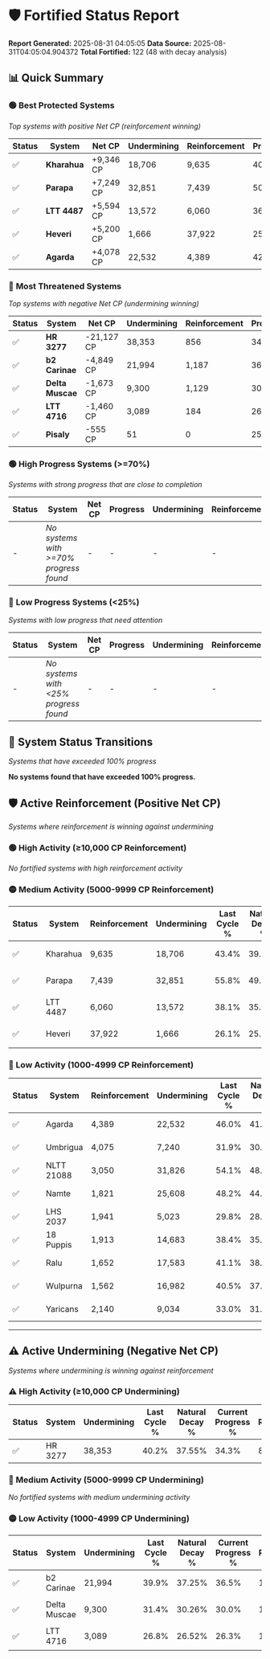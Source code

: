 # 🛡️ Fortified Status Report

**Report Generated:** 2025-08-31 04:05:05
**Data Source:** 2025-08-31T04:05:04.904372
**Total Fortified:** 122 (48 with decay analysis)

## 📊 Quick Summary

### 🟢 **Best Protected Systems**
*Top systems with positive Net CP (reinforcement winning)*

| Status | System | Net CP | Undermining | Reinforcement | Progress |
|--------|--------|--------|-------------|---------------|----------|
| ✅ | **Kharahua** | +9,346 CP | 18,706 | 9,635 | 40.5% |
| ✅ | **Parapa** | +7,249 CP | 32,851 | 7,439 | 50.7% |
| ✅ | **LTT 4487** | +5,594 CP | 13,572 | 6,060 | 36.0% |
| ✅ | **Heveri** | +5,200 CP | 1,666 | 37,922 | 25.8% |
| ✅ | **Agarda** | +4,078 CP | 22,532 | 4,389 | 42.5% |

### 🔴 **Most Threatened Systems**
*Top systems with negative Net CP (undermining winning)*

| Status | System | Net CP | Undermining | Reinforcement | Progress |
|--------|--------|--------|-------------|---------------|----------|
| ✅ | **HR 3277** | -21,127 CP | 38,353 | 856 | 34.3% |
| ✅ | **b2 Carinae** | -4,849 CP | 21,994 | 1,187 | 36.5% |
| ✅ | **Delta Muscae** | -1,673 CP | 9,300 | 1,129 | 30.0% |
| ✅ | **LTT 4716** | -1,460 CP | 3,089 | 184 | 26.3% |
| ✅ | **Pisaly** | -555 CP | 51 | 0 | 25.0% |

### 🟢 **High Progress Systems (>=70%)**
*Systems with strong progress that are close to completion*

| Status | System | Net CP | Progress | Undermining | Reinforcement |
|--------|--------|--------|----------|-------------|---------------|
| - | *No systems with >=70% progress found* | - | - | - | - |

### 🔴 **Low Progress Systems (<25%)**
*Systems with low progress that need attention*

| Status | System | Net CP | Progress | Undermining | Reinforcement |
|--------|--------|--------|----------|-------------|---------------|
| - | *No systems with <25% progress found* | - | - | - | - |
## 🔄 System Status Transitions
*Systems that have exceeded 100% progress*

**No systems found that have exceeded 100% progress.**

## 🛡️ Active Reinforcement (Positive Net CP)
*Systems where reinforcement is winning against undermining*

### 🟢 High Activity (≥10,000 CP Reinforcement)

*No fortified systems with high reinforcement activity*

### 🟡 Medium Activity (5000-9999 CP Reinforcement)

| Status | System | Reinforcement | Undermining | Last Cycle % | Natural Decay % | Current Progress % | Current CP | Net CP | Activity |
|--------|--------|---------------|-------------|--------------|-----------------|-------------------|------------|--------|----------|
| ✅ | Kharahua | 9,635 | 18,706 | 43.4% | 39.06% | 40.5% | 263,250 | +9,346 | 🟡 Medium Reinforcement |
| ✅ | Parapa | 7,439 | 32,851 | 55.8% | 49.58% | 50.7% | 329,550 | +7,249 | 🟡 Medium Reinforcement |
| ✅ | LTT 4487 | 6,060 | 13,572 | 38.1% | 35.14% | 36.0% | 234,000 | +5,594 | 🟡 Medium Reinforcement |
| ✅ | Heveri | 37,922 | 1,666 | 26.1% | 25.00% | 25.8% | 167,700 | +5,200 | 🟡 Medium Reinforcement |

### 🔴 Low Activity (1000-4999 CP Reinforcement)

| Status | System | Reinforcement | Undermining | Last Cycle % | Natural Decay % | Current Progress % | Current CP | Net CP | Activity |
|--------|--------|---------------|-------------|--------------|-----------------|-------------------|------------|--------|----------|
| ✅ | Agarda | 4,389 | 22,532 | 46.0% | 41.87% | 42.5% | 276,250 | +4,078 | 🔵 Low Reinforcement |
| ✅ | Umbrigua | 4,075 | 7,240 | 31.9% | 30.28% | 30.8% | 200,200 | +3,366 | 🔵 Low Reinforcement |
| ✅ | NLTT 21088 | 3,050 | 31,826 | 54.1% | 48.77% | 49.2% | 319,800 | +2,784 | 🔵 Low Reinforcement |
| ✅ | Namte | 1,821 | 25,608 | 48.2% | 44.08% | 44.3% | 287,949 | +1,423 | 🔵 Low Reinforcement |
| ✅ | LHS 2037 | 1,941 | 5,023 | 29.8% | 28.78% | 29.0% | 188,500 | +1,418 | 🔵 Low Reinforcement |
| ✅ | 18 Puppis | 1,913 | 14,683 | 38.4% | 35.89% | 36.1% | 234,650 | +1,355 | 🔵 Low Reinforcement |
| ✅ | Ralu | 1,652 | 17,583 | 41.1% | 38.20% | 38.4% | 249,600 | +1,315 | 🔵 Low Reinforcement |
| ✅ | Wulpurna | 1,562 | 16,982 | 40.5% | 37.72% | 37.9% | 246,350 | +1,178 | 🔵 Low Reinforcement |
| ✅ | Yaricans | 2,140 | 9,034 | 33.0% | 31.42% | 31.6% | 205,400 | +1,176 | 🔵 Low Reinforcement |


---

## ⚠️ Active Undermining (Negative Net CP)
*Systems where undermining is winning against reinforcement*

### ⚠️ High Activity (≥10,000 CP Undermining)

| Status | System | Undermining | Last Cycle % | Natural Decay % | Current Progress % | Reinforcement | Current CP | Net CP | Activity |
|--------|--------|-------------|--------------|-----------------|-------------------|---------------|------------|--------|----------|
| ✅ | HR 3277 | 38,353 | 40.2% | 37.55% | 34.3% | 856 | 222,949 | -21,127 | ⚠️ High Undermining |

### 🔶 Medium Activity (5000-9999 CP Undermining)

*No fortified systems with medium undermining activity*

### 🟡 Low Activity (1000-4999 CP Undermining)

| Status | System | Undermining | Last Cycle % | Natural Decay % | Current Progress % | Reinforcement | Current CP | Net CP | Activity |
|--------|--------|-------------|--------------|-----------------|-------------------|---------------|------------|--------|----------|
| ✅ | b2 Carinae | 21,994 | 39.9% | 37.25% | 36.5% | 1,187 | 237,250 | -4,849 | 🟡 Low Undermining |
| ✅ | Delta Muscae | 9,300 | 31.4% | 30.26% | 30.0% | 1,129 | 195,000 | -1,673 | 🟡 Low Undermining |
| ✅ | LTT 4716 | 3,089 | 26.8% | 26.52% | 26.3% | 184 | 170,950 | -1,460 | 🟡 Low Undermining |
